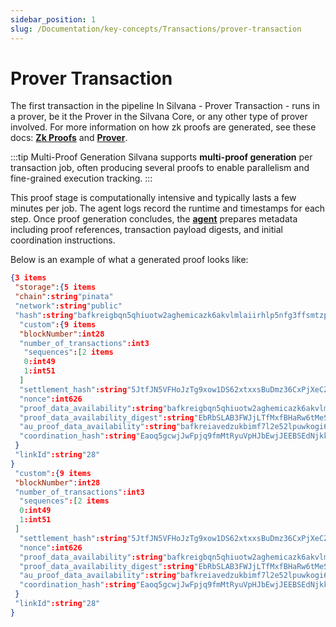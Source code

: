 ```yaml
---
sidebar_position: 1
slug: /Documentation/key-concepts/Transactions/prover-transaction
---
```


# Prover Transaction

The first transaction in the pipeline In Silvana - Prover Transaction - runs in a prover, be it the Prover in the Silvana Core, or any other type of prover involved. For more information on how zk proofs are generated, see these docs: [**Zk Proofs**](/Documentation/key-concepts/zk-proofs) and [**Prover**](/Documentation/architecture/silvana-core/prover).

:::tip Multi-Proof Generation
Silvana supports **multi-proof generation** per transaction job, often producing several proofs to enable parallelism and fine-grained execution tracking.
:::

This proof stage is computationally intensive and typically lasts a few minutes per job. The agent logs record the runtime and timestamps for each step. Once proof generation concludes, the [**agent**](/Documentation/Deployment/agents) prepares metadata including proof references, transaction payload digests, and initial coordination instructions. 

Below is an example of what a generated proof looks like:

```json
{3 items
 "storage":{5 items
 "chain":string"pinata"
 "network":string"public"
 "hash":string"bafkreigbqn5qhiuotw2aghemicazk6akvlmlaiirhlp5nfg3ffsmtzpnum"
  "custom":{9 items
  "blockNumber":int28
  "number_of_transactions":int3
   "sequences":[2 items
   0:int49
   1:int51
  ]
  "settlement_hash":string"5JtfJN5VFHoJzTg9xow1DS62xtxxsBuDmz36CxPjXeCZafDi5h9j"
  "nonce":int626
  "proof_data_availability":string"bafkreigbqn5qhiuotw2aghemicazk6akvlmlaiirhlp5nfg3ffsmtzpnum"
  "proof_data_availability_digest":string"EbRbSLAB3FWJjLTfMxfBHaRw6tMeSuti8TMiH3GwcRMp"
  "au_proof_data_availability":string"bafkreiavedzukbimf7l2e52lpuwkogi6w7ndzm6krxdtmmm57xwtzxn2ne"
  "coordination_hash":string"Eaoq5gcwjJwFpjq9fmMtRyuVpHJbEwjJEEBSEdNjkkkk"
 }
 "linkId":string"28"
}
 "custom":{9 items
 "blockNumber":int28
 "number_of_transactions":int3
  "sequences":[2 items
  0:int49
  1:int51
 ]
  "settlement_hash":string"5JtfJN5VFHoJzTg9xow1DS62xtxxsBuDmz36CxPjXeCZafDi5h9j"
  "nonce":int626
  "proof_data_availability":string"bafkreigbqn5qhiuotw2aghemicazk6akvlmlaiirhlp5nfg3ffsmtzpnum"
  "proof_data_availability_digest":string"EbRbSLAB3FWJjLTfMxfBHaRw6tMeSuti8TMiH3GwcRMp"
  "au_proof_data_availability":string"bafkreiavedzukbimf7l2e52lpuwkogi6w7ndzm6krxdtmmm57xwtzxn2ne"
  "coordination_hash":string"Eaoq5gcwjJwFpjq9fmMtRyuVpHJbEwjJEEBSEdNjkkkk"
 }
 "linkId":string"28"
}
```